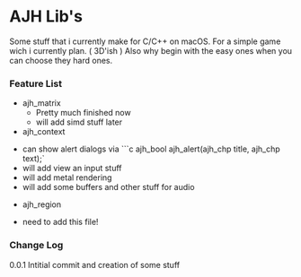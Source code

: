#  AJH Lib's #

Some stuff that i currently make for C/C++ on macOS.
For a simple game wich i currently plan. ( 3D'ish )
Also why begin with the easy ones when you can choose they hard ones.

### Feature List #

* ajh_matrix
  - Pretty much finished now
  - will add simd stuff later
* ajh_context
 - can show alert dialogs via ```c ajh_bool ajh_alert(ajh_chp title, ajh_chp text);`
 - will add view an input stuff
 - will add metal rendering
 - will add some buffers and other stuff for audio
* ajh_region
- need to add this file!

### Change Log #

0.0.1 Intitial commit and creation of some stuff

